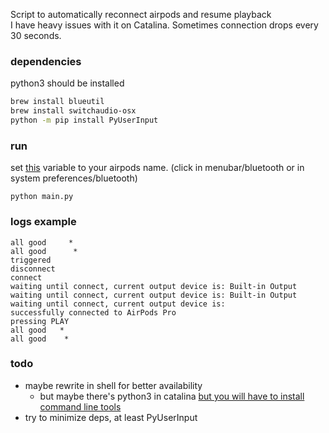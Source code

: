Script to automatically reconnect airpods and resume playback  
I have heavy issues with it on Catalina. Sometimes connection drops every 30 seconds.

### dependencies
python3 should be installed

```sh
brew install blueutil
brew install switchaudio-osx
python -m pip install PyUserInput
```

### run

set [this](https://github.com/tandav/airpods-reconnect/blob/master/main.py#L9) variable to your airpods name. (click in menubar/bluetooth or in system preferences/bluetooth)

```
python main.py
```

### logs example
```
all good     *
all good      *
triggered
disconnect
connect
waiting until connect, current output device is: Built-in Output
waiting until connect, current output device is: Built-in Output
waiting until connect, current output device is:
successfully connected to AirPods Pro
pressing PLAY
all good   *
all good    *
```

### todo
- maybe rewrite in shell for better availability
    - but maybe there's python3 in catalina [but you will have to install command line tools](google.com/search?q=macos+catalina+python+3)
- try to minimize deps, at least PyUserInput
